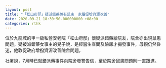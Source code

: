 ```yaml
---
layout: post
title: "「松山府邸」疑派錯藥兼有鼠患　家屬促增資源改善"
date: 2020-09-21 18:30:50.000000000 +08:00
categories: rthk
---
```


位於九龍城的甲一級私營安老院「松山府邸」懷疑派錯藥給院友，院舍亦出現鼠患問題。疑被派錯藥女事主的兒子說，是經醫生查問及驗尿才揭發事件，母親仍然昏迷，他敦促政府增撥資源改善院舍問題。

社署說，7月時已就錯派藥事件向院舍發警告信，至於院舍鼠患問題則一直跟進。
